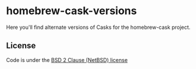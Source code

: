 # homebrew-cask-versions

Here you'll find alternate versions of Casks for the homebrew-cask project.

## License
Code is under the [BSD 2 Clause (NetBSD) license](https://github.com/caskroom/homebrew-versions/blob/master/LICENSE)
